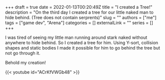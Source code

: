 +++ 
draft = true
date = 2022-01-13T00:20:49Z
title = "I created a Tree!"
description = "On the third day I created a tree for our little naked man to hide behind. (Tree does not contain serprents)"
slug = ""
authors = ["me"]
tags = ["game dev", "Arena"]
categories = []
externalLink = ""
series = []
+++

I was tired of seeing my little man running around stark naked without anywhere to hide behind. So I created a tree for him.
Using Y-sort, collision shapes and static bodies I made it possible for him to go behind the tree but not go through it.

Behold my creation!

{{< youtube id="ACrKfVWGb48" >}}